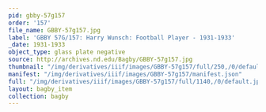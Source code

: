 ```yaml
---
pid: gbby-57g157
order: '157'
file_name: GBBY-57g157.jpg
label: 'GBBY 57G/157: Harry Wunsch: Football Player - 1931-1933'
_date: 1931-1933
object_type: glass plate negative
source: http://archives.nd.edu/Bagby/GBBY-57g157.jpg
thumbnail: "/img/derivatives/iiif/images/GBBY-57g157/full/250,/0/default.jpg"
manifest: "/img/derivatives/iiif/images/GBBY-57g157/manifest.json"
full: "/img/derivatives/iiif/images/GBBY-57g157/full/1140,/0/default.jpg"
layout: bagby_item
collection: bagby
---
```

